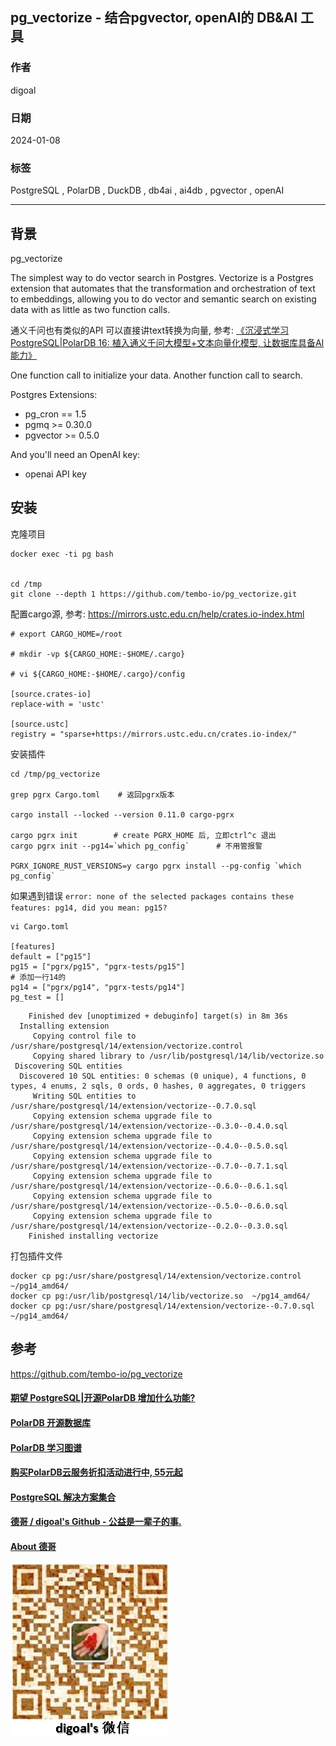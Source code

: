 ## pg_vectorize - 结合pgvector, openAI的 DB&AI 工具     
                                        
### 作者                                        
digoal                                        
                                        
### 日期                                        
2024-01-08                                  
                                        
### 标签                                        
PostgreSQL , PolarDB , DuckDB , db4ai , ai4db , pgvector , openAI        
                                        
----                                        
                                        
## 背景            
pg_vectorize  
    
The simplest way to do vector search in Postgres. Vectorize is a Postgres extension that automates that the transformation and orchestration of text to embeddings, allowing you to do vector and semantic search on existing data with as little as two function calls.  

通义千问也有类似的API 可以直接讲text转换为向量, 参考: [《沉浸式学习PostgreSQL|PolarDB 16: 植入通义千问大模型+文本向量化模型, 让数据库具备AI能力》](../202309/20230914_01.md)  
  
One function call to initialize your data. Another function call to search.  
  
Postgres Extensions:  
- pg_cron == 1.5  
- pgmq >= 0.30.0  
- pgvector >= 0.5.0  
  
And you'll need an OpenAI key:  
- openai API key      
  
## 安装              
克隆项目              
```              
docker exec -ti pg bash              
              
              
cd /tmp              
git clone --depth 1 https://github.com/tembo-io/pg_vectorize.git         
```              
              
配置cargo源, 参考: https://mirrors.ustc.edu.cn/help/crates.io-index.html              
```              
# export CARGO_HOME=/root                
                
# mkdir -vp ${CARGO_HOME:-$HOME/.cargo}                
                
# vi ${CARGO_HOME:-$HOME/.cargo}/config                
              
[source.crates-io]                
replace-with = 'ustc'                
                
[source.ustc]                
registry = "sparse+https://mirrors.ustc.edu.cn/crates.io-index/"                
```              
              
安装插件              
```              
cd /tmp/pg_vectorize             
          
grep pgrx Cargo.toml    # 返回pgrx版本        
          
cargo install --locked --version 0.11.0 cargo-pgrx          
              
cargo pgrx init        # create PGRX_HOME 后, 立即ctrl^c 退出              
cargo pgrx init --pg14=`which pg_config`      # 不用管报警              
              
PGRX_IGNORE_RUST_VERSIONS=y cargo pgrx install --pg-config `which pg_config`               
```       
  
如果遇到错误 `error: none of the selected packages contains these features: pg14, did you mean: pg15?`  
```  
vi Cargo.toml   
  
[features]  
default = ["pg15"]  
pg15 = ["pgrx/pg15", "pgrx-tests/pg15"]  
# 添加一行14的    
pg14 = ["pgrx/pg14", "pgrx-tests/pg14"]    
pg_test = []  
```  
  
```      
    Finished dev [unoptimized + debuginfo] target(s) in 8m 36s  
  Installing extension  
     Copying control file to /usr/share/postgresql/14/extension/vectorize.control  
     Copying shared library to /usr/lib/postgresql/14/lib/vectorize.so  
 Discovering SQL entities  
  Discovered 10 SQL entities: 0 schemas (0 unique), 4 functions, 0 types, 4 enums, 2 sqls, 0 ords, 0 hashes, 0 aggregates, 0 triggers  
     Writing SQL entities to /usr/share/postgresql/14/extension/vectorize--0.7.0.sql  
     Copying extension schema upgrade file to /usr/share/postgresql/14/extension/vectorize--0.3.0--0.4.0.sql  
     Copying extension schema upgrade file to /usr/share/postgresql/14/extension/vectorize--0.4.0--0.5.0.sql  
     Copying extension schema upgrade file to /usr/share/postgresql/14/extension/vectorize--0.7.0--0.7.1.sql  
     Copying extension schema upgrade file to /usr/share/postgresql/14/extension/vectorize--0.6.0--0.6.1.sql  
     Copying extension schema upgrade file to /usr/share/postgresql/14/extension/vectorize--0.5.0--0.6.0.sql  
     Copying extension schema upgrade file to /usr/share/postgresql/14/extension/vectorize--0.2.0--0.3.0.sql  
    Finished installing vectorize  
```             
      
打包插件文件      
```      
docker cp pg:/usr/share/postgresql/14/extension/vectorize.control  ~/pg14_amd64/      
docker cp pg:/usr/lib/postgresql/14/lib/vectorize.so  ~/pg14_amd64/      
docker cp pg:/usr/share/postgresql/14/extension/vectorize--0.7.0.sql  ~/pg14_amd64/      
```      
      
## 参考      
https://github.com/tembo-io/pg_vectorize    
      
  
#### [期望 PostgreSQL|开源PolarDB 增加什么功能?](https://github.com/digoal/blog/issues/76 "269ac3d1c492e938c0191101c7238216")
  
  
#### [PolarDB 开源数据库](https://openpolardb.com/home "57258f76c37864c6e6d23383d05714ea")
  
  
#### [PolarDB 学习图谱](https://www.aliyun.com/database/openpolardb/activity "8642f60e04ed0c814bf9cb9677976bd4")
  
  
#### [购买PolarDB云服务折扣活动进行中, 55元起](https://www.aliyun.com/activity/new/polardb-yunparter?userCode=bsb3t4al "e0495c413bedacabb75ff1e880be465a")
  
  
#### [PostgreSQL 解决方案集合](../201706/20170601_02.md "40cff096e9ed7122c512b35d8561d9c8")
  
  
#### [德哥 / digoal's Github - 公益是一辈子的事.](https://github.com/digoal/blog/blob/master/README.md "22709685feb7cab07d30f30387f0a9ae")
  
  
#### [About 德哥](https://github.com/digoal/blog/blob/master/me/readme.md "a37735981e7704886ffd590565582dd0")
  
  
![digoal's wechat](../pic/digoal_weixin.jpg "f7ad92eeba24523fd47a6e1a0e691b59")
  
